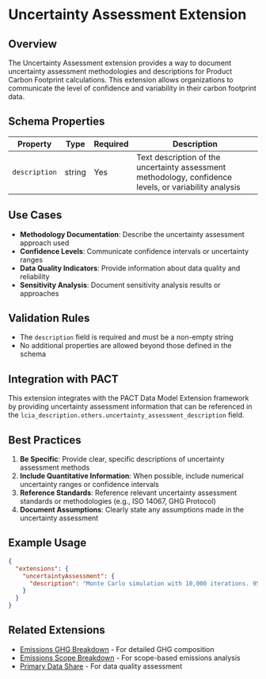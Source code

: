 # Uncertainty Assessment Extension

## Overview

The Uncertainty Assessment extension provides a way to document uncertainty assessment methodologies and descriptions for Product Carbon Footprint calculations. This extension allows organizations to communicate the level of confidence and variability in their carbon footprint data.

## Schema Properties

| Property | Type | Required | Description |
|----------|------|----------|-------------|
| `description` | string | Yes | Text description of the uncertainty assessment methodology, confidence levels, or variability analysis |

## Use Cases

- **Methodology Documentation**: Describe the uncertainty assessment approach used
- **Confidence Levels**: Communicate confidence intervals or uncertainty ranges
- **Data Quality Indicators**: Provide information about data quality and reliability
- **Sensitivity Analysis**: Document sensitivity analysis results or approaches

## Validation Rules

- The `description` field is required and must be a non-empty string
- No additional properties are allowed beyond those defined in the schema

## Integration with PACT

This extension integrates with the PACT Data Model Extension framework by providing uncertainty assessment information that can be referenced in the `lcia_description.others.uncertainty_assessment_description` field.

## Best Practices

1. **Be Specific**: Provide clear, specific descriptions of uncertainty assessment methods
2. **Include Quantitative Information**: When possible, include numerical uncertainty ranges or confidence intervals
3. **Reference Standards**: Reference relevant uncertainty assessment standards or methodologies (e.g., ISO 14067, GHG Protocol)
4. **Document Assumptions**: Clearly state any assumptions made in the uncertainty assessment

## Example Usage

```json
{
  "extensions": {
    "uncertaintyAssessment": {
      "description": "Monte Carlo simulation with 10,000 iterations. 95% confidence interval: ±15% of reported value. Primary uncertainty sources: electricity grid mix (±8%), transportation distances (±12%), and process efficiency (±5%)."
    }
  }
}
```

## Related Extensions

- [Emissions GHG Breakdown](../emissionsGHGBreakdown/documentation.md) - For detailed GHG composition
- [Emissions Scope Breakdown](../emissionsScopeBreakdown/documentation.md) - For scope-based emissions analysis
- [Primary Data Share](../primary-data-share/documentation.md) - For data quality assessment
